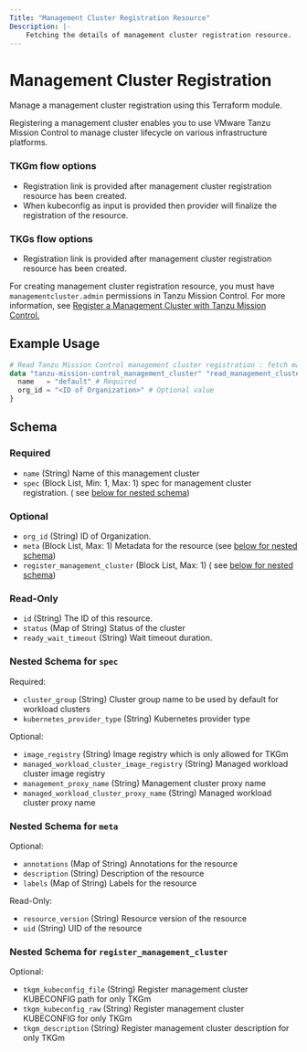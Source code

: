 ```yaml
---
Title: "Management Cluster Registration Resource"
Description: |-
    Fetching the details of management cluster registration resource.
---
```


# Management Cluster Registration

Manage a management cluster registration using this Terraform module.

Registering a management cluster enables you to use VMware Tanzu Mission Control to manage cluster lifecycle on various 
infrastructure platforms.

### TKGm flow options
- Registration link is provided after management cluster registration resource has been created.
- When kubeconfig as input is provided then provider will finalize the registration of the resource.

### TKGs flow options
- Registration link is provided after management cluster registration resource has been created.

For creating management cluster registration resource, you must have `managementcluster.admin` permissions in Tanzu Mission Control.
For more information, see [Register a Management Cluster with Tanzu Mission Control.][registration]

[registration]: https://docs.vmware.com/en/VMware-Tanzu-Mission-Control/services/tanzumc-using/GUID-EB507AAF-5F4F-400F-9623-BA611233E0BD.html

## Example Usage

```terraform
# Read Tanzu Mission Control management cluster registration : fetch management cluster registration details
data "tanzu-mission-control_management_cluster" "read_management_cluster_registration" {
  name   = "default" # Required
  org_id = "<ID of Organization>" # Optional value
}
```

<!-- schema generated by tfplugindocs -->

## Schema

### Required

- `name` (String) Name of this management cluster
- `spec` (Block List, Min: 1, Max: 1) spec for management cluster registration. (
  see [below for nested schema](#nestedblock--spec))

### Optional

- `org_id` (String) ID of Organization.
- `meta` (Block List, Max: 1) Metadata for the resource (see [below for nested schema](#nestedblock--meta))
- `register_management_cluster` (Block List, Max: 1) (
  see [below for nested schema](#nestedblock--register_management_cluster))

### Read-Only

- `id` (String) The ID of this resource.
- `status` (Map of String) Status of the cluster
- `ready_wait_timeout` (String) Wait timeout duration.

<a id="nestedblock--spec"></a>

### Nested Schema for `spec`

Required:

- `cluster_group` (String) Cluster group name to be used by default for workload clusters
- `kubernetes_provider_type` (String) Kubernetes provider type

Optional:

- `image_registry` (String) Image registry which is only allowed for TKGm
- `managed_workload_cluster_image_registry` (String) Managed workload cluster image registry
- `management_proxy_name` (String) Management cluster proxy name
- `managed_workload_cluster_proxy_name` (String) Managed workload cluster proxy name

<a id="nestedblock--meta"></a>

### Nested Schema for `meta`

Optional:

- `annotations` (Map of String) Annotations for the resource
- `description` (String) Description of the resource
- `labels` (Map of String) Labels for the resource

Read-Only:

- `resource_version` (String) Resource version of the resource
- `uid` (String) UID of the resource

<a id="nestedblock--register_management_cluster"></a>

### Nested Schema for `register_management_cluster`

Optional:

- `tkgm_kubeconfig_file` (String) Register management cluster KUBECONFIG path for only TKGm
- `tkgm_kubeconfig_raw` (String) Register management cluster KUBECONFIG for only TKGm
- `tkgm_description` (String) Register management cluster description for only TKGm
